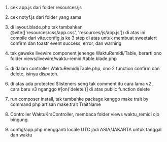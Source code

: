 1. cek app.js dari folder resources/js
2. cek notyf.js dari folder yang sama
3. di layout.blade.php tak tambahkan  
    @vite(['resources/css/app.css', 'resources/js/app.js'])
    di atas <head> ini compile dari vite.config.js
ke 3 step di atas untuk membuat sweetalert confirm dan toastr event success, error, dan warning

4. tak gaweke livewire component jenenge WaktuRemidi/Table, berarti ono folder views/livewire/waktu-remidi/table.blade.php
5. di dalam controller WaktuRemidi/Table.php, ono 2 function confirm dan delete, isinya dispatch.
6. di atas ada protected $listeners seng tak comment itu cara lama v2 , cara baru v3 nganggo #[on('delete')] di atas public function delete

7. run composer install, tak tambahke package kanggo make trait by command php artisan make:trait TraitName

8. Controller WaktuKrsController, membaca folder views waktu_remidi ojo bingung.
9. config/app.php mengganti locale UTC jadi ASIA/JAKARTA untuk tanggal dan waktu